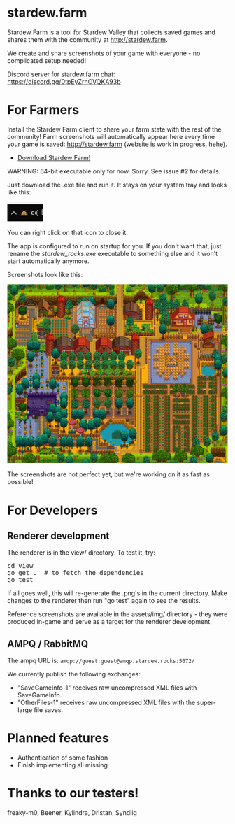 # stardew.farm

Stardew Farm is a tool for Stardew Valley that collects saved games and shares them with the community at http://stardew.farm. 

We create and share screenshots of your game with everyone - no complicated setup needed!

Discord server for stardew.farm chat: https://discord.gg/0tpEyZrnOVQKA93b

# For Farmers

Install the Stardew Farm client to share your farm state with the rest of the community! Farm screenshots will automatically appear here every time your game is saved: http://stardew.farm (website is work in progress, hehe).

 - [Download Stardew Farm!](https://github.com/nictuku/stardew-rocks/releases/download/v0.7/stardew_rocks.exe)

WARNING: 64-bit executable only for now. Sorry. See issue #2 for details.

Just download the .exe file and run it. It stays on your system tray and looks like this:

![Screenshot](assets/img/systray.png)

You can right click on that icon to close it.

The app is configured to run on startup for you. If you don't want that, just rename the *stardew_rocks.exe* executable to something else and it won't start automatically anymore.

Screenshots look like this:

![Farm Map](view/map-'JackyBreak'_1459385994.png)

The screenshots are not perfect yet, but we're working on it as fast as possible!

# For Developers

## Renderer development

The renderer is in the view/ directory. To test it, try:

<pre>
cd view
go get .  # to fetch the dependencies
go test 
</pre>
 
If all goes well, this will re-generate the .png's in the current directory. Make changes to the renderer then run "go test" again to see the results.

Reference screenshots are available in the assets/img/ directory - they were produced in-game and serve as a target for the renderer development.

## AMPQ / RabbitMQ

The ampq URL is: `amqp://guest:guest@amqp.stardew.rocks:5672/`

We currently publish the following exchanges:

 - "SaveGameInfo-1" receives raw uncompressed XML files with SaveGameInfo.
 - "OtherFiles-1" receives raw uncompressed XML files with the super-large file saves.
 
# Planned features

- Authentication of some fashion
- Finish implementing all missing 

# Thanks to our testers!

freaky-m0, Beener, Kylindra, Dristan, Syndlig

